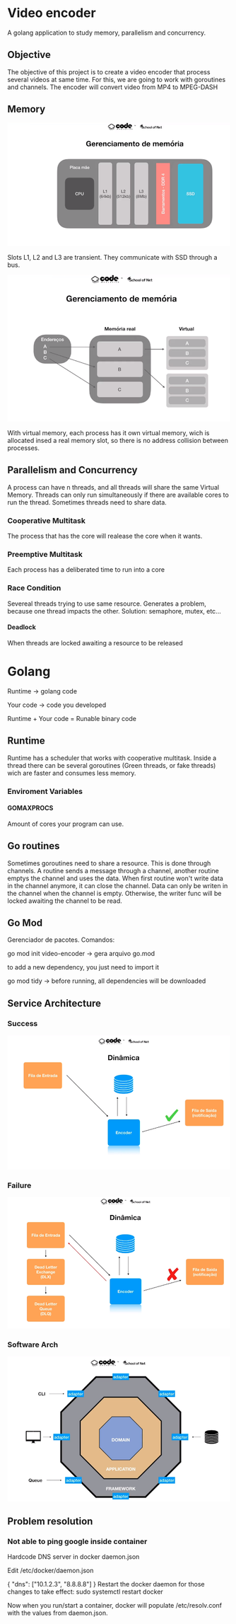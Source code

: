 # Video encoder

A golang application to study memory, parallelism and concurrency.

## Objective

The objective of this project is to create a video encoder that process several videos at same time. For this, we are going to work with goroutines and channels. The encoder will convert video from MP4 to MPEG-DASH

## Memory

![Memory management](img/memory-management.png)

Slots L1, L2 and L3 are transient. They communicate with SSD through a bus.

![Memory management](img/virtual-memory.png)

With virtual memory, each process has it own virtual memory, wich is allocated insed a real memory slot, so there is no address collision between processes.

## Parallelism and Concurrency

A process can have n threads, and all threads will share the same Virtual Memory.
Threads can only run simultaneously if there are available cores to run the thread. Sometimes threads need to share data.

### Cooperative Multitask

The process that has the core will realease the core when it wants.

### Preemptive Multitask

Each process has a deliberated time to run into a core

### Race Condition

Severeal threads trying to use same resource. Generates a problem, because one thread impacts the other. Solution: semaphore, mutex, etc...

#### Deadlock

When threads are locked awaiting a resource to be released


# Golang

Runtime -> golang code

Your code -> code you developed

Runtime + Your code = Runable binary code

## Runtime

Runtime has a scheduler that works with cooperative multitask. Inside a thread there can be several goroutines (Green threads, or fake threads) wich are faster and consumes less memory.

### Enviroment Variables

#### GOMAXPROCS

Amount of cores your program can use.

## Go routines

Sometimes goroutines need to share a resource. This is done through channels. A routine sends a message through a channel, another routine emptys the channel and uses the data. When first routine won't write data in the channel anymore, it can close the channel. Data can only be writen in the channel when the channel is empty. Otherwise, the writer func will be locked awaiting the channel to be read.

## Go Mod

Gerenciador de pacotes. Comandos:

go mod init video-encoder -> gera arquivo go.mod

to add a new dependency, you just need to import it

go mod tidy -> before running, all dependencies will be downloaded

## Service Architecture

### Success

![Success](img/architecture.png)

### Failure

![Failure](img/arch-failure.png)

### Software Arch

![Software Arch](img/software-arch.png)

## Problem resolution

### Not able to ping google inside container

Hardcode DNS server in docker daemon.json

Edit /etc/docker/daemon.json

{
    "dns": ["10.1.2.3", "8.8.8.8"]
}
Restart the docker daemon for those changes to take effect:
sudo systemctl restart docker

Now when you run/start a container, docker will populate /etc/resolv.conf with the values from daemon.json.